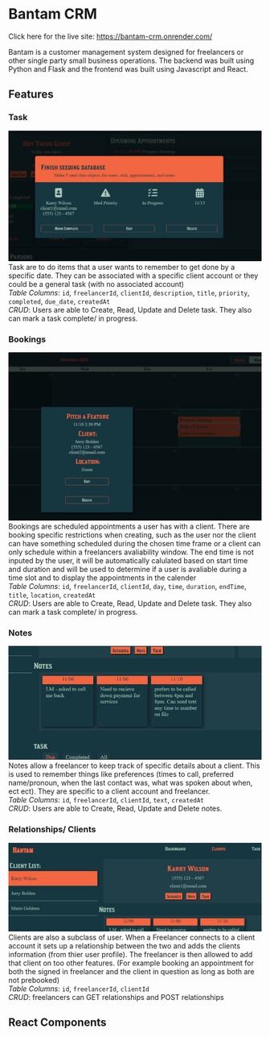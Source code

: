 # Bantam CRM

Click here for the live site:  https://bantam-crm.onrender.com/

Bantam is a customer management system designed for freelancers or other single party small business operations. The backend was built using Python and Flask and the frontend was built using Javascript and React.


## Features

### Task
![Alt text](image-4.png)
Task are to do items that a user wants to remember to get done by a specific date. They can be associated with a specific client account or they could be a general task (with no associated account) <br>
*Table Columns*:  `id`, `freelancerId`, `clientId`, `description`, `title`, `priority`, `completed`, `due_date`, `createdAt`
<br>
*CRUD*: Users are able to Create, Read, Update and Delete task. They also can mark a task complete/ in progress.

### Bookings
![Alt text](image-3.png)
Bookings are scheduled appointments a user has with a client. There are booking specific restrictions when creating, such as the user nor the client can have something scheduled during the chosen time frame or a client can only schedule within a freelancers avaliability window. The end time is not inputed by the user, it will be automatically calulated based on start time and duration and will be used to determine if a user is avaliable during a time slot and to display the appointments in the calender <br>
*Table Columns*:  `id`, `freelancerId`, `clientId`, `day`, `time`, `duration`, `endTime`, `title`, `location`, `createdAt`
<br>
*CRUD*: Users are able to Create, Read, Update and Delete task. They also can mark a task complete/ in progress.

### Notes
![Alt text](image-2.png)
Notes allow a freelancer to keep track of specific details about a client. This is used to remember things like preferences (times to call, preferred name/pronoun, when the last contact was, what was spoken about when, ect ect). They are specific to a client account and freelancer.
<br>
*Table Columns*:  `id`, `freelancerId`, `clientId`, `text`, `createdAt`
<br>
*CRUD*: Users are able to Create, Read, Update and Delete notes.

### Relationships/ Clients
![Alt text](image-1.png)
Clients are also a subclass of user. When a Freelancer connects to a client account it sets up a relationship between the two and adds the clients information (from thier user profile). The freelancer is then allowed to add that client on too other features. (For example booking an appointment for both the signed in freelancer and the client in question as long as both are not prebooked)
<br>
*Table Columns*:  `id`, `freelancerId`, `clientId`
<br>
*CRUD*: freelancers can GET relationships and POST relationships


## React Components





<!-- React Components list (if you used React)
Database Schema (if you used a database)
frontend routes document
API routes document (if you have a backend API)
Redux store tree document (if you used Redux) -->
